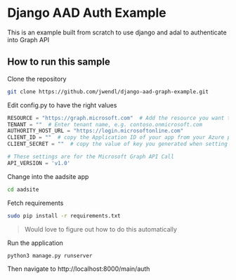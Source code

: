 # Django AAD Auth Example

This is an example built from scratch to use django and adal to authenticate into Graph API

## How to run this sample

Clone the repository

``` bash
git clone https://github.com/jwendl/django-aad-graph-example.git
```

Edit config.py to have the right values

``` python
RESOURCE = "https://graph.microsoft.com"  # Add the resource you want the access token for
TENANT = ""  # Enter tenant name, e.g. contoso.onmicrosoft.com
AUTHORITY_HOST_URL = "https://login.microsoftonline.com"
CLIENT_ID = ""  # copy the Application ID of your app from your Azure portal
CLIENT_SECRET = ""  # copy the value of key you generated when setting up the application

# These settings are for the Microsoft Graph API Call
API_VERSION = 'v1.0'
```

Change into the aadsite app

``` bash
cd aadsite
```

Fetch requirements

``` bash
sudo pip install -r requirements.txt
```

> Would love to figure out how to do this automatically

Run the application

``` bash
python3 manage.py runserver
```

Then navigate to http://localhost:8000/main/auth
